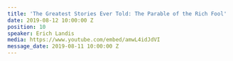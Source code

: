 ```yaml
---
title: 'The Greatest Stories Ever Told: The Parable of the Rich Fool'
date: 2019-08-12 10:00:00 Z
position: 10
speaker: Erich Landis
media: https://www.youtube.com/embed/amwL4idJdVI
message_date: 2019-08-11 10:00:00 Z
---
```


